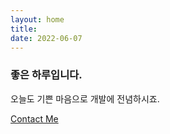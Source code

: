 ```yaml
---
layout: home
title: 
date: 2022-06-07 
---
```

### 좋은 하루입니다.
오늘도 기쁜 마음으로 개발에 전념하시죠.


<a href="/contact.html" class="highlighted">Contact Me</a>